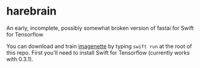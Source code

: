 # harebrain
An early, incomplete, possibly somewhat broken version of fastai for Swift for Tensorflow

You can download and train [imagenette](https://github.com/fastai/imagenette/) by typing `swift run` at the root of this repo. First you'll need to install Swift for Tensorflow (currently works with 0.3.1).

